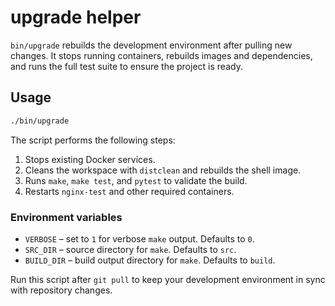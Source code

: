 # upgrade helper

`bin/upgrade` rebuilds the development environment after pulling new changes. It stops running containers, rebuilds images and dependencies, and runs the full test suite to ensure the project is ready.

## Usage

```bash
./bin/upgrade
```

The script performs the following steps:

1. Stops existing Docker services.
2. Cleans the workspace with `distclean` and rebuilds the shell image.
3. Runs `make`, `make test`, and `pytest` to validate the build.
4. Restarts `nginx-test` and other required containers.

### Environment variables

- `VERBOSE` – set to `1` for verbose `make` output. Defaults to `0`.
- `SRC_DIR` – source directory for `make`. Defaults to `src`.
- `BUILD_DIR` – build output directory for `make`. Defaults to `build`.

Run this script after `git pull` to keep your development environment in sync with repository changes.
